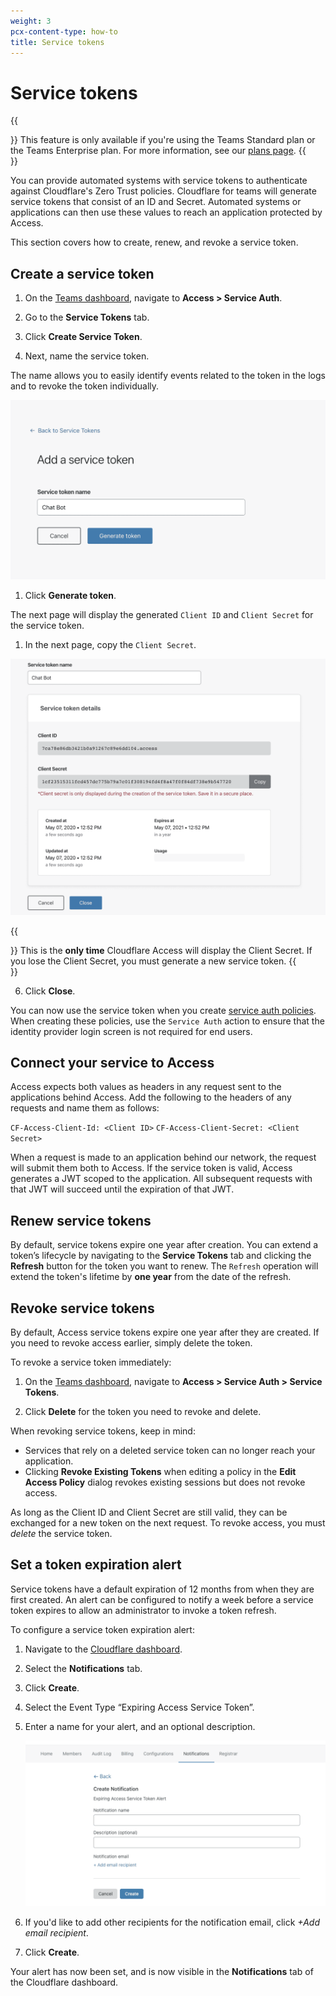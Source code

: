 ```yaml
---
weight: 3
pcx-content-type: how-to
title: Service tokens
---
```


# Service tokens

{{<Aside>}}
This feature is only available if you're using the Teams Standard plan or the Teams Enterprise plan. For more information, see our [plans page](https://www.cloudflare.com/teams-pricing/).
{{</Aside>}}

You can provide automated systems with service tokens to authenticate against Cloudflare's Zero Trust policies. Cloudflare for teams will generate service tokens that consist of an ID and Secret. Automated systems or applications can then use these values to reach an application protected by Access.

This section covers how to create, renew, and revoke a service token.

## Create a service token

1.  On the [Teams dashboard](https://dash.teams.cloudflare.com), navigate to **Access > Service Auth**.

2.  Go to the **Service Tokens** tab.

3.  Click **Create Service Token**.

4.  Next, name the service token.

The name allows you to easily identify events related to the token in the logs and to revoke the token individually.

![Name Service Token](../../static/documentation/identity/users/service-token-name.png)

1.  Click **Generate token**.

The next page will display the generated `Client ID` and `Client Secret` for the service token.

1.  In the next page, copy the `Client Secret`.

![Access Service Token card](../../static/documentation/identity/users/detail-service-token.png)

{{<Aside type="warning" header="Important">}}
This is the **only time** Cloudflare Access will display the Client Secret. If you lose the Client Secret, you must generate a new service token.
{{</Aside>}}

6.  Click **Close**.

You can now use the service token when you create [service auth policies](/cloudflare-one/policies/zero-trust/). When creating these policies, use the `Service Auth` action to ensure that the identity provider login screen is not required for end users.

## Connect your service to Access

Access expects both values as headers in any request sent to the applications behind Access. Add the following to the headers of any requests and name them as follows:

`CF-Access-Client-Id: <Client ID>`
`CF-Access-Client-Secret: <Client Secret>`

When a request is made to an application behind our network, the request will submit them both to Access. If the service token is valid, Access generates a JWT scoped to the application. All subsequent requests with that JWT will succeed until the expiration of that JWT.

## Renew service tokens

By default, service tokens expire one year after creation. You can extend a token’s lifecycle by navigating to the **Service Tokens** tab and clicking the **Refresh** button for the token you want to renew.
The `Refresh` operation will extend the token's lifetime by **one year** from the date of the refresh.

## Revoke service tokens

By default, Access service tokens expire one year after they are created. If you need to revoke access earlier, simply delete the token.

To revoke a service token immediately:

1.  On the [Teams dashboard](https://dash.teams.cloudflare.com), navigate to **Access > Service Auth > Service Tokens**.

2.  Click **Delete** for the token you need to revoke and delete.

When revoking service tokens, keep in mind:

- Services that rely on a deleted service token can no longer reach your application.
- Clicking **Revoke Existing Tokens** when editing a policy in the **Edit Access Policy** dialog revokes existing sessions but does not revoke access.

As long as the Client ID and Client Secret are still valid, they can be exchanged for a new token on the next request. To revoke access, you must _delete_ the service token.

## Set a token expiration alert

Service tokens have a default expiration of 12 months from when they are first created. An alert can be configured to notify a week before a service token expires to allow an administrator to invoke a token refresh.

To configure a service token expiration alert:

1.  Navigate to the [Cloudflare dashboard](https://dash.cloudflare.com).

2.  Select the **Notifications** tab.

3.  Click **Create**.

4.  Select the Event Type “Expiring Access Service Token”.

5.  Enter a name for your alert, and an optional description.

    ![Expiration notification](../../static/documentation/identity/users/notification-token.png)

6.  If you'd like to add other recipients for the notification email, click _+Add email recipient_.

7.  Click **Create**.

Your alert has now been set, and is now visible in the **Notifications** tab of the Cloudflare dashboard.
